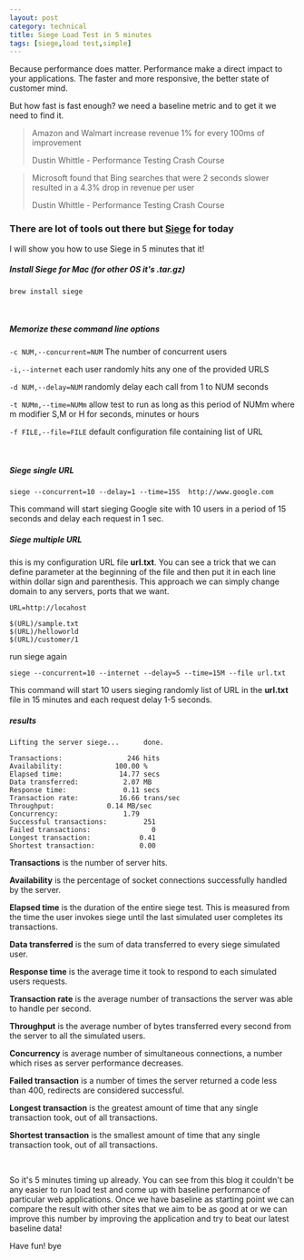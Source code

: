 ```yaml
---
layout: post
category: technical
title: Siege Load Test in 5 minutes
tags: [siege,load test,simple]
---
```


Because performance does matter. Performance make a direct impact to your applications. The faster and more responsive, the better state of customer mind.

But how fast is fast enough? we need a baseline metric and to get it we need to find it.

<blockquote class="blockquote-reverse">
  <p>Amazon and Walmart increase revenue 1% for every 100ms of improvement</p>
  <footer>Dustin Whittle - Performance Testing Crash Course</footer>
</blockquote>

<blockquote class="blockquote">
  <p>Microsoft found that Bing searches that were 2 seconds slower resulted in a 4.3% drop in revenue per user</p>
  <footer>Dustin Whittle - Performance Testing Crash Course</footer>
</blockquote>

<!-- read more -->

### There are lot of tools out there but [Siege](http://linux.die.net/man/1/siege) for today

I will show you how to use Siege in 5 minutes that it!

##### Install Siege for Mac (for other OS it's .tar.gz)
`brew install siege`

<br/>

##### Memorize these command line options
`-c NUM,--concurrent=NUM` The number of concurrent users

`-i,--internet` each user randomly hits any one of the provided URLS

`-d NUM,--delay=NUM` randomly delay each call from 1 to NUM seconds

`-t NUMm,--time=NUMm` allow test to run as long as this period of NUMm where m modifier S,M or H for seconds, minutes or hours        

`-f FILE,--file=FILE` default configuration file containing list of URL      

<br/>

##### Siege single URL

`siege --concurrent=10 --delay=1 --time=15S  http://www.google.com`

This command will start sieging Google site with 10 users in a period of 15 seconds and delay each request in 1 sec.

##### Siege multiple URL

this is my configuration URL file **url.txt**. You can see a trick that we can define parameter at the beginning of the file and then put it in each line within dollar sign and parenthesis. This approach we can simply change domain to any servers, ports that we want.

~~~
URL=http://locahost

$(URL)/sample.txt
$(URL)/helloworld
$(URL)/customer/1
~~~

run siege again

`siege --concurrent=10 --internet --delay=5 --time=15M --file url.txt`

This command will start 10 users sieging randomly list of URL in the **url.txt** file in 15 minutes and each request delay 1-5 seconds.

##### results

~~~
Lifting the server siege...      done.

Transactions:		         246 hits
Availability:		      100.00 %
Elapsed time:		       14.77 secs
Data transferred:	        2.07 MB
Response time:		        0.11 secs
Transaction rate:	       16.66 trans/sec
Throughput:		        0.14 MB/sec
Concurrency:		        1.79
Successful transactions:         251
Failed transactions:	           0
Longest transaction:	        0.41
Shortest transaction:	        0.00
~~~

**Transactions** is the number of server hits.

**Availability** is the percentage of socket connections successfully handled by the server.

**Elapsed time** is the duration of the entire siege test. This is measured from the time the user invokes siege until the last simulated user completes its transactions.

**Data transferred** is the sum of data transferred to every siege simulated user.

**Response time** is the average time it took to respond to each simulated users requests.

**Transaction rate** is the average number of transactions the server was able to handle per second.

**Throughput** is the average number of bytes transferred every second from the server to all the simulated users.

**Concurrency** is average number of simultaneous connections, a number which rises as server performance decreases.

**Failed transaction** is a number of times the server returned a code less than 400, redirects are considered successful.

**Longest transaction** is the greatest amount of time that any single transaction took, out of all transactions.

**Shortest transaction** is the smallest amount of time that any single transaction took, out of all transactions.

<br/>

So it's 5 minutes timing up already. You can see from this blog it couldn't be any easier to run load test and come up with baseline performance of particular web applications. Once we have baseline as starting point we can compare the result with other sites that we aim to be as good at or we can improve this number by improving the application and try to beat our latest baseline data!

Have fun! bye